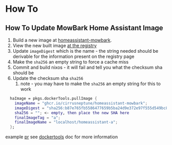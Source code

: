 # How To
## How To Update MowBark Home Assistant Image
1. Build a new image at [homeassistant-mowbark](https://github.com/CirrusNeptune/homeassistant-mowbark).
2. View the new built image [at the registry](https://github.com/cirrusneptune/homeassistant-mowbark/pkgs/container/homeassistant-mowbark)
3. Update `imageDigest` which is the name - the string needed should be derivable for the information present on the registry page
4. Make the `sha256` an empty string to force a cache miss
5. Commit and build nixos - it will fail and tell you what the checksum sha should be
5. Update the checksum sha `sha256`
    1. note - you may have to make the `sha256` an empty string for this to work

```nix
  haImage = pkgs.dockerTools.pullImage {
    imageName = "ghcr.io/cirrusneptune/homeassistant-mowbark";
    imageDigest = "sha256:b87e765fb5586477659b5ba24d9e372e97f555d549bc81e386261158fac48a7d"; 
    sha256 = ""; <- empty, then place the new SHA here
    finalImageTag = "a";
    finalImageName = "localhost/homeassistant-a";
  };
```
example [pr](https://github.com/CirrusNeptune/nixos-a/pull/15)
see [dockertools](https://ryantm.github.io/nixpkgs/builders/images/dockertools/) doc for more information